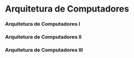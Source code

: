 # Arquitetura de Computadores
### Arquitetura de Computadores I
### Arquitetura de Computadores II
### Arquitetura de Computadores III